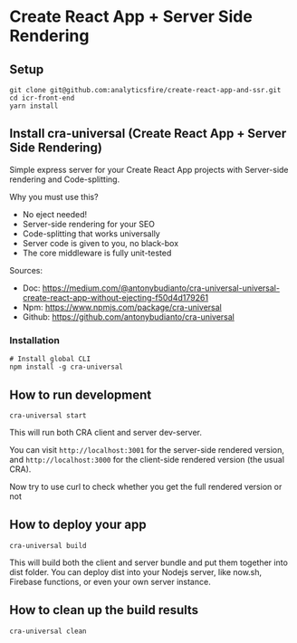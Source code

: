 # Create React App + Server Side Rendering

## Setup

```
git clone git@github.com:analyticsfire/create-react-app-and-ssr.git
cd icr-front-end
yarn install
```

## Install cra-universal (Create React App + Server Side Rendering)

Simple express server for your Create React App projects with Server-side rendering and Code-splitting.

Why you must use this?

- No eject needed!
- Server-side rendering for your SEO
- Code-splitting that works universally
- Server code is given to you, no black-box
- The core middleware is fully unit-tested

Sources: 
- Doc: https://medium.com/@antonybudianto/cra-universal-universal-create-react-app-without-ejecting-f50d4d179261
- Npm: https://www.npmjs.com/package/cra-universal
- Github: https://github.com/antonybudianto/cra-universal

### Installation

```
# Install global CLI 
npm install -g cra-universal
```

## How to run development

```
cra-universal start
```

This will run both CRA client and server dev-server.

You can visit `http://localhost:3001` for the server-side rendered version, and `http://localhost:3000` for the client-side rendered version (the usual CRA).

Now try to use curl to check whether you get the full rendered version or not

## How to deploy your app

```
cra-universal build
```

This will build both the client and server bundle and put them together into dist folder. You can deploy dist into your Nodejs server, like now.sh, Firebase functions, or even your own server instance.

## How to clean up the build results

```
cra-universal clean
```
